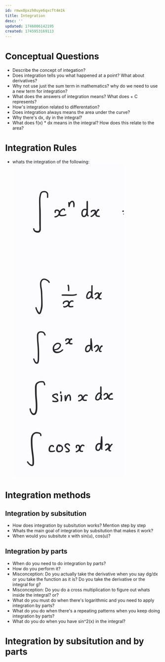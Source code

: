 ```yaml
---
id: rmwx0pxzh0uye6qxcft4m1k
title: Integration
desc: ''
updated: 1746006142195
created: 1745953169113
---
```



# Conceptual Questions
- Describe the concept of integation?
- Does integration tells you what happened at a point? What about derivatives?
- Why not use just the sum term in mathematics? why do we need to use a new term for integration?
- What does the answers of integration means? What does + C represents?
- How's integration related to differentation?
- Does integration always means the area under the curve?
- Why there's dx, dy in the integral?
- What does f(x) * dx means in the integral? How does this relate to the area?

# Integration Rules
- whats the integration of the following: ![alt text](image-24.png)


# Integration methods

## Integration by subsitution
- How does integration by subsitution works? Mention step by step
- Whats the main goal of integration by subsitution that makes it work?
- When would you subsitute x with sin(u), cos(u)?

## Integration by parts
- When do you need to do integration by parts?
- How do you perform it?
- Misconception: Do you actually take the derivative when you say dg/dx or you take the function as it is? Do you take the derivative or the integral for g?
- Misconception: Do you do a cross multiplication to figure out whats inside the integral? or?
- What do you must do when there's logarithmic and you need to apply integration by parts?
- What do you do when there's a repeating patterns when you keep doing integration by parts?
- What do you do when you have sin^2(x) in the integral?


# Integration by subsitution and by parts

